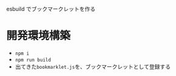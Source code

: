 esbuild でブックマークレットを作る

# 開発環境構築

- `npm i`
- `npm run build`
- 出てきた`bookmarklet.js`を、ブックマークレットとして登録する
